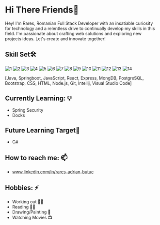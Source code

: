# Hi There Friends👋

Hey! I'm Rares, Romanian Full Stack Developer with an insatiable curiosity for technology and a relentless drive to continually develop my skills in this field. I'm passionate about crafting web solutions and exploring new projects ideas. Let's create and innovate together!

## Skill Set🛠️

![1](https://github.com/RaresButuc/RaresButuc/assets/116391767/9105fa53-9894-4011-9269-cd27f5671d4d)
![2](https://github.com/RaresButuc/RaresButuc/assets/116391767/037673f1-c4e6-40cc-bafd-69a1934a6956)
![3](https://github.com/RaresButuc/RaresButuc/assets/116391767/57ea16e2-68b3-43fa-b16e-7d60c0ccdd0f)
![4](https://github.com/RaresButuc/RaresButuc/assets/116391767/5072768b-d75a-40df-be38-0a579b266ffd)
![5](https://github.com/RaresButuc/RaresButuc/assets/116391767/25656e8f-7631-4918-9610-0581e062c140)
![6](https://github.com/RaresButuc/RaresButuc/assets/116391767/85f43087-1ea0-4252-9428-b0d6c1f546e2)
![7](https://github.com/RaresButuc/RaresButuc/assets/116391767/57fc77a6-0d7c-46e3-a338-cb2a7e783e90)
![8](https://github.com/RaresButuc/RaresButuc/assets/116391767/f69d5734-d8dd-4a0b-96f3-e04e53e1bd22)
![9](https://github.com/RaresButuc/RaresButuc/assets/116391767/005820d6-340e-40f3-963e-6d74c7e39026)
![10](https://github.com/RaresButuc/RaresButuc/assets/116391767/b2767583-d73d-448a-adff-f7e5c34398ce)
![11](https://github.com/RaresButuc/RaresButuc/assets/116391767/f48c3b38-765c-48cc-8000-6a61c0152b1e)
![12](https://github.com/RaresButuc/RaresButuc/assets/116391767/f48b8542-21f3-4ebb-819d-e03f5fea7d8b)
![13](https://github.com/RaresButuc/RaresButuc/assets/116391767/6c4efb36-bde0-480b-8a70-25ce557f208b)
![14](https://github.com/RaresButuc/RaresButuc/assets/116391767/1850c4da-5d2b-4456-abbf-6d6dca24c596)

[Java, Springboot, JavaScript, React, Express, MongDB, PostgreSQL, Bootstrap, CSS, HTML, Node.js, Git, Intellij, Visual Studio Code]

## Currently Learning: 💡

- Spring Security
- Docks

## Future Learning Target🎯

- C#

## How to reach me: 📫

- www.linkedin.com/in/rares-adrian-butuc

## Hobbies: ⚡

- Working out 🏋️‍♂️
- Reading 🐱‍👓
- Drawing/Painting 🎨
- Watching Movies 📺
